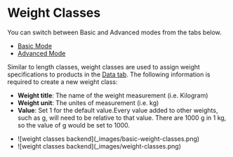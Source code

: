 Weight Classes
==============

<div class="uk-alert-info uk-alert">
  <span class="uk-icon-info-circle"></span> You can switch between Basic and Advanced modes from the tabs below.
</div>
<ul class="uk-tab" data-uk-tab="{connect:'#doc-tabs', animation: 'fade'}">
    <li><a href="">Basic Mode</a></li>
    <li><a href="">Advanced Mode</a></li>
</ul>

Similar to length classes, weight classes are used to assign weight specifications to products in the [Data tab](docs/user-manual/catalog/products/data). The following information is required to create a new weight class:

- **Weight title**: The name of the weight measurement (i.e. Kilogram)
- **Weight unit**: The unites of measurement (i.e. kg)
- **Value**: Set 1 for the default value.Every value added to other weights, such as g, will need to be relative to that value. There are 1000 g in 1 kg, so the value of g would be set to 1000.

<ul id="doc-tabs" class="uk-switcher uk-margin">
    <li markdown="1">![weight classes backend](_images/basic-weight-classes.png)</li>
    <li markdown="1">![weight classes backend](_images/weight-classes.png)</li>
</ul>
